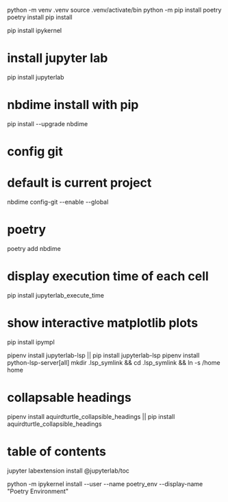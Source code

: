 python -m venv .venv
source .venv/activate/bin
python -m pip install poetry
poetry install
pip install

<!-- // poetry init -->

pip install ipykernel

# install jupyter lab

pip install jupyterlab

# nbdime install with pip

pip install --upgrade nbdime

# config git

# default is current project

nbdime config-git --enable --global

# poetry

poetry add nbdime

# display execution time of each cell

pip install jupyterlab_execute_time

# show interactive matplotlib plots

pip install ipympl

pipenv install jupyterlab-lsp || pip install jupyterlab-lsp
pipenv install python-lsp-server[all]
mkdir .lsp_symlink && cd .lsp_symlink && ln -s /home home

# collapsable headings

pipenv install aquirdturtle_collapsible_headings || pip install aquirdturtle_collapsible_headings

# table of contents

jupyter labextension install @jupyterlab/toc

python -m ipykernel install --user --name poetry_env --display-name "Poetry Environment"

